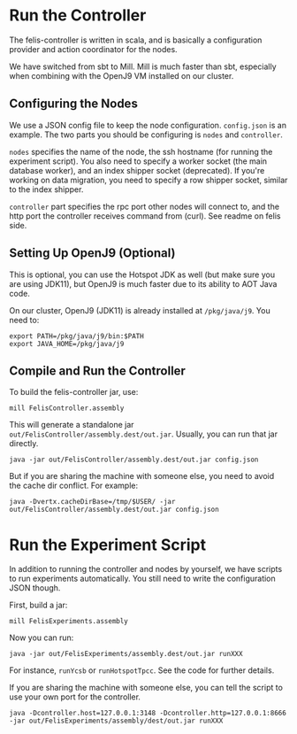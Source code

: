 Run the Controller
==================

The felis-controller is written in scala, and is basically a
configuration provider and action coordinator for the nodes.

We have switched from sbt to Mill. Mill is much faster than sbt,
especially when combining with the OpenJ9 VM installed on our cluster.

Configuring the Nodes
---------------------

We use a JSON config file to keep the node configuration.
`config.json` is an example. The two parts you should be configuring
is `nodes` and `controller`.

`nodes` specifies the name of the node, the ssh hostname (for running
the experiment script). You also need to specify a worker socket (the
main database worker), and an index shipper socket (deprecated). If
you're working on data migration, you need to specify a row shipper
socket, similar to the index shipper.

`controller` part specifies the rpc port other nodes will connect to,
and the http port the controller receives command from (curl). See
readme on felis side.

Setting Up OpenJ9 (Optional)
----------------------------

This is optional, you can use the Hotspot JDK as well (but make sure
you are using JDK11), but OpenJ9 is much faster due to its ability to
AOT Java code.

On our cluster, OpenJ9 (JDK11) is already installed at
`/pkg/java/j9`. You need to:

	export PATH=/pkg/java/j9/bin:$PATH
	export JAVA_HOME=/pkg/java/j9

Compile and Run the Controller
------------------------------

To build the felis-controller jar, use:

	mill FelisController.assembly

This will generate a standalone jar
`out/FelisController/assembly.dest/out.jar`. Usually, you can run that
jar directly.

	java -jar out/FelisController/assembly.dest/out.jar config.json

But if you are sharing the machine with someone else, you need to
avoid the cache dir conflict. For example:

	java -Dvertx.cacheDirBase=/tmp/$USER/ -jar out/FelisController/assembly.dest/out.jar config.json


Run the Experiment Script
=========================

In addition to running the controller and nodes by yourself, we have
scripts to run experiments automatically. You still need to write
the configuration JSON though.

First, build a jar:

	mill FelisExperiments.assembly
	
Now you can run:

	java -jar out/FelisExperiments/assembly.dest/out.jar runXXX

For instance, `runYcsb` or `runHotspotTpcc`. See the code for further
details.

If you are sharing the machine with someone else, you can tell the
script to use your own port for the controller.

	java -Dcontroller.host=127.0.0.1:3148 -Dcontroller.http=127.0.0.1:8666 -jar out/FelisExperiments/assembly/dest/out.jar runXXX

